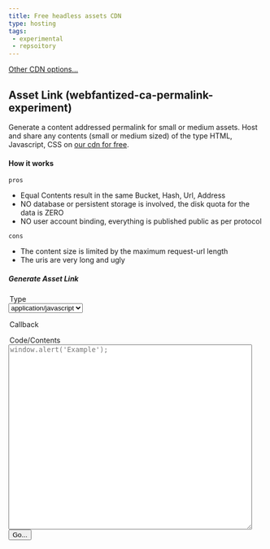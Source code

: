 ```yaml
---
title: Free headless assets CDN
type: hosting
tags: 
 - experimental
 - repsoitory
---
```


[Other CDN options...](cdn/index)

## Asset Link (webfantized-ca-permalink-experiment)

Generate a content addressed permalink for small or medium assets.
Host and share any contents (small or medium sized) of the type HTML, Javascript, CSS on [our cdn for free](https://cdn.frdl.io).

#### How it works

`pros`
+ Equal Contents result in the same Bucket, Hash, Url, Address
+ NO database or persistent storage is involved, the disk quota for the data is ZERO
+ NO user account binding, everything is published public as per protocol

`cons`
+ The content size is limited by the maximum request-url length
+ The uris are very long and ugly

##### Generate Asset Link
<div class="container">
<form action="https://cdn.frdl.io/redirect.php" method="POST" target="_blank"> 
 <input type="hidden" name="packageType" value="webfantized-ca-permalink-experiment" /> 
 <input type="hidden" name="packageName" value="*"  />  
 <legend>Type</legend>
 <select name="plugin">
 <option value="js" selected>application/javascript</option>
 <option value="css">text/css</option>
 <option value="html">text/html</option>
 <option value="json">application/json</option>
 <option value="jsonp">application/jsonp</option>
 </select> 
 <p id="callback">
   <legend>Callback</legend>
  <input type="text" style="display:none;" name="plugin_method" value="callback"  /> 
  </p>  
 <legend>Code/Contents</legend>
 <textarea name="code" placeholder="window.alert('Example');" style="width:95%;height:364px;"></textarea>
  <input type="submit" value="Go..." /> 
</form>
</div>
